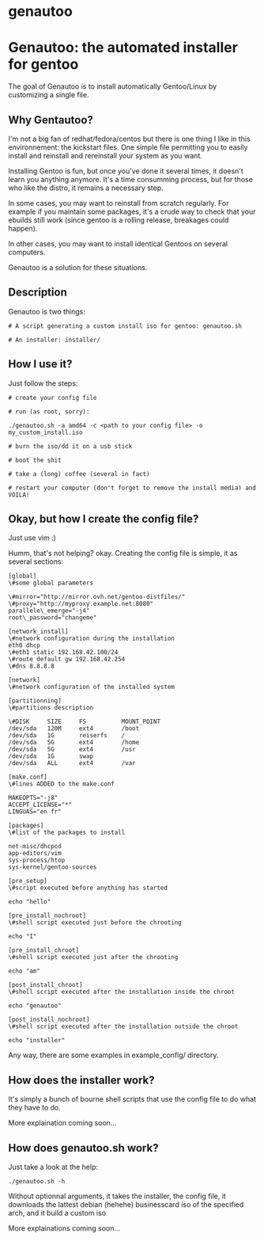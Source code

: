 genautoo
========

# Genautoo: the automated installer for gentoo

The goal of Genautoo is to install automatically Gentoo/Linux by customizing a single file.

## Why Gentautoo?

I'm not a big fan of redhat/fedora/centos but there is one thing I like in this environnement: the kickstart files.
One simple file permitting you to easily install and reinstall and rereinstall your system as you want.

Installing Gentoo is fun, but once you've done it several times, it doesn't learn you anything anymore.
It's a time consumming process, but for those who like the distro, it remains a necessary step. 

In some cases, you may want to reinstall from scratch regularly. For example if you maintain some packages,
it's a crude way to check that your ebuilds still work (since gentoo is a rolling release, breakages could happen).

In other cases, you may want to install identical Gentoos on several computers.

Genautoo is a solution for these situations.

## Description

Genautoo is two things:

    # A script generating a custom install iso for gentoo: genautoo.sh

    # An installer: installer/

## How I use it?

Just follow the steps:

    # create your config file 
    
    # run (as root, sorry):

    ./genautoo.sh -a amd64 -c <path to your config file> -o my_custom_install.iso

    # burn the iso/dd it on a usb stick

    # boot the shit

    # take a (long) coffee (several in fact)

    # restart your computer (don't forget to remove the install media) and VOILA!

## Okay, but how I create the config file?

Just use vim :) 

Humm, that's not helping? okay. Creating the config file is simple, it as several sections:

    [global]
    \#some global parameters

    \#mirror="http://mirror.ovh.net/gentoo-distfiles/"
    \#proxy="http://myproxy.example.net:8080"
    parallele\_emerge="-j4"
    root\_password="changeme"

    [network_install]
    \#network configuration during the installation
    eth0 dhcp
    \#eth1 static 192.168.42.100/24
    \#route default gw 192.168.42.254
    \#dns 8.8.8.8

    [network]
    \#network configuration of the installed system

    [partitionning]
    \#partitions description

    \#DISK     SIZE     FS          MOUNT_POINT
    /dev/sda   120M     ext4        /boot
    /dev/sda   1G       reiserfs    /
    /dev/sda   5G       ext4        /home
    /dev/sda   5G       ext4        /usr
    /dev/sda   1G       swap
    /dev/sda   ALL      ext4        /var

    [make.conf]
    \#lines ADDED to the make.conf

    MAKEOPTS="-j8"
    ACCEPT_LICENSE="*"
    LINGUAS="en fr"

    [packages]
    \#list of the packages to install

    net-misc/dhcpcd
    app-editors/vim
    sys-process/htop
    sys-kernel/gentoo-sources

    [pre_setup]
    \#script executed before anything has started

    echo "hello"

    [pre_install_nochroot]
    \#shell script executed just before the chrooting

    echo "I"

    [pre_install_chroot]
    \#shell script executed just after the chrooting

    echo "am"

    [post_install_chroot]
    \#shell script executed after the installation inside the chroot

    echo "genautoo"

    [post_install_nochroot]
    \#shell script executed after the installation outside the chroot

    echo "installer"

Any way, there are some examples in example\_config/ directory.

## How does the installer work?

It's simply a bunch of bourne shell scripts that use the config file to do what they have to do.

More explaination coming soon...

## How does genautoo.sh work?

Just take a look at the help:

    ./genautoo.sh -h

Without optionnal arguments, it takes the installer, the config file, it downloads the lattest debian (hehehe) businesscard iso of the specified arch, and it build a custom iso

More explainations coming soon...

